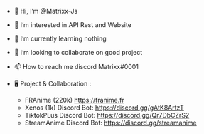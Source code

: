 - 👋 Hi, I’m @Matrixx-Js
- 👀 I’m interested in API Rest and Website
- 🌱 I’m currently learning nothing
- 💞️ I’m looking to collaborate on good project
- 📫 How to reach me discord Matrixx#0001


- 🖥️ Project & Collaboration : 
    - FRAnime (220k) https://franime.fr
    - Xenos (1k) Discord Bot: https://discord.gg/gAtK8ArtzT
    - TiktokPLus Discord Bot: https://discord.gg/Qr7DbCZrS2
    - StreamAnime Discord Bot: https://discord.gg/streamanime

<!---
Matrixx-Js/Matrixx-Js is a ✨ special ✨ repository because its `README.md` (this file) appears on your GitHub profile.
You can click the Preview link to take a look at your changes.
--->
